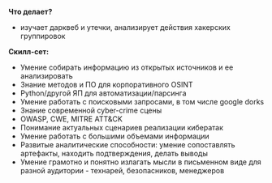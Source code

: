 **Что делает?** 

- изучает дарквеб и утечки, анализирует действия хакерских группировок

**Скилл-сет:** 

- Умение собирать информацию из открытых источников и ее анализировать
- Знание методов и ПО для корпоративного OSINT
- Python/другой ЯП для автоматизации/парсинга
- Умение работать с поисковыми запросами, в том числе google dorks
- Знание современной cyber-crime сцены
- OWASP, CWE, MITRE ATT&CK
- Понимание актуальных сценариев реализации кибератак
- Умение работать с большими объемами информации
- Развитые аналитические способности: умение сопоставлять артефакты, находить подтверждения, делать выводы
- Умение грамотно и понятно излагать мысли в письменном виде для разной аудитории - технарей, безопасников, менеджеров
